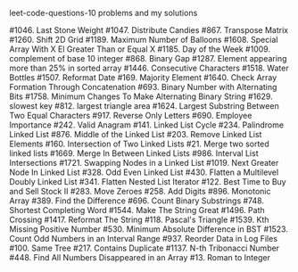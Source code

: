 leet-code-questions-10
problems and my solutions

#1046. Last Stone Weight
#1047. Distribute Candies
#867. Transpose Matrix
#1260. Shift 2D Grid
#1189. Maximum Number of Balloons
#1608. Special Array With X El
Greater Than or Equal X
#1185. Day of the Week
#1009. complement of base 10 integer
#868. Binary Gap
#1287. Element appearing more than 25% in sorted array
#1446. Consecutive Characters
#1518. Water Bottles
#1507. Reformat Date
#169. Majority Element
#1640. Check Array Formation Through Concatenation
#693. Binary Number with Alternating Bits
#1758. Minimum Changes To Make Alternating Binary String
#1629. slowest key
#812. largest triangle area
#1624. Largest Substring Between Two Equal Characters
#917. Reverse Only Letters
#690. Employee Importance
#242. Valid Anagram
#141. Linked List Cycle
#234. Palindrome Linked List
#876. Middle of the Linked List
#203. Remove Linked List Elements
#160. Intersection of Two Linked Lists
#21. Merge two sorted linked lists
#1669. Merge In Between Linked Lists
#986. Interval List Intersections
#1721. Swapping Nodes in a Linked List
#1019. Next Greater Node In Linked List
#328. Odd Even Linked List
#430. Flatten a Multilevel Doubly Linked List
#341. Flatten Nested List Iterator
#122. Best Time to Buy and Sell Stock II
#283. Move Zeroes
#258. Add Digits
#896. Monotonic Array
#389. Find the Difference
#696. Count Binary Substrings
#748. Shortest Completing Word
#1544. Make The String Great
#1496. Path Crossing
#1417. Reformat The String
#118. Pascal's Triangle
#1539. Kth Missing Positive Number
#530. Minimum Absolute Difference in BST
#1523. Count Odd Numbers in an Interval Range
#937. Reorder Data in Log Files
#100. Same Tree
#217. Contains Duplicate
#1137. N-th Tribonacci Number
#448. Find All Numbers Disappeared in an Array
#13. Roman to Integer
